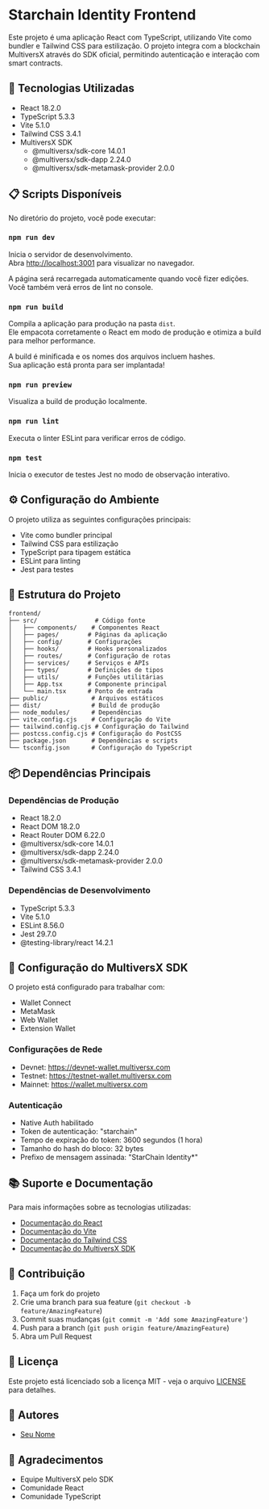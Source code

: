 # Starchain Identity Frontend

Este projeto é uma aplicação React com TypeScript, utilizando Vite como bundler e Tailwind CSS para estilização. O projeto integra com a blockchain MultiversX através do SDK oficial, permitindo autenticação e interação com smart contracts.

## 🚀 Tecnologias Utilizadas

- React 18.2.0
- TypeScript 5.3.3
- Vite 5.1.0
- Tailwind CSS 3.4.1
- MultiversX SDK
  - @multiversx/sdk-core 14.0.1
  - @multiversx/sdk-dapp 2.24.0
  - @multiversx/sdk-metamask-provider 2.0.0

## 📋 Scripts Disponíveis

No diretório do projeto, você pode executar:

### `npm run dev`

Inicia o servidor de desenvolvimento.\
Abra [http://localhost:3001](http://localhost:3001) para visualizar no navegador.

A página será recarregada automaticamente quando você fizer edições.\
Você também verá erros de lint no console.

### `npm run build`

Compila a aplicação para produção na pasta `dist`.\
Ele empacota corretamente o React em modo de produção e otimiza a build para melhor performance.

A build é minificada e os nomes dos arquivos incluem hashes.\
Sua aplicação está pronta para ser implantada!

### `npm run preview`

Visualiza a build de produção localmente.

### `npm run lint`

Executa o linter ESLint para verificar erros de código.

### `npm test`

Inicia o executor de testes Jest no modo de observação interativo.

## ⚙️ Configuração do Ambiente

O projeto utiliza as seguintes configurações principais:

- Vite como bundler principal
- Tailwind CSS para estilização
- TypeScript para tipagem estática
- ESLint para linting
- Jest para testes

## 📁 Estrutura do Projeto

```
frontend/
├── src/                # Código fonte
│   ├── components/    # Componentes React
│   ├── pages/        # Páginas da aplicação
│   ├── config/       # Configurações
│   ├── hooks/        # Hooks personalizados
│   ├── routes/       # Configuração de rotas
│   ├── services/     # Serviços e APIs
│   ├── types/        # Definições de tipos
│   ├── utils/        # Funções utilitárias
│   ├── App.tsx       # Componente principal
│   └── main.tsx      # Ponto de entrada
├── public/            # Arquivos estáticos
├── dist/              # Build de produção
├── node_modules/      # Dependências
├── vite.config.cjs    # Configuração do Vite
├── tailwind.config.cjs # Configuração do Tailwind
├── postcss.config.cjs # Configuração do PostCSS
├── package.json       # Dependências e scripts
└── tsconfig.json      # Configuração do TypeScript
```

## 📦 Dependências Principais

### Dependências de Produção
- React 18.2.0
- React DOM 18.2.0
- React Router DOM 6.22.0
- @multiversx/sdk-core 14.0.1
- @multiversx/sdk-dapp 2.24.0
- @multiversx/sdk-metamask-provider 2.0.0
- Tailwind CSS 3.4.1

### Dependências de Desenvolvimento
- TypeScript 5.3.3
- Vite 5.1.0
- ESLint 8.56.0
- Jest 29.7.0
- @testing-library/react 14.2.1

## 🔗 Configuração do MultiversX SDK

O projeto está configurado para trabalhar com:
- Wallet Connect
- MetaMask
- Web Wallet
- Extension Wallet

### Configurações de Rede
- Devnet: https://devnet-wallet.multiversx.com
- Testnet: https://testnet-wallet.multiversx.com
- Mainnet: https://wallet.multiversx.com

### Autenticação
- Native Auth habilitado
- Token de autenticação: "starchain"
- Tempo de expiração do token: 3600 segundos (1 hora)
- Tamanho do hash do bloco: 32 bytes
- Prefixo de mensagem assinada: "StarChain Identity*"

## 📚 Suporte e Documentação

Para mais informações sobre as tecnologias utilizadas:

- [Documentação do React](https://reactjs.org/docs/getting-started.html)
- [Documentação do Vite](https://vitejs.dev/guide/)
- [Documentação do Tailwind CSS](https://tailwindcss.com/docs)
- [Documentação do MultiversX SDK](https://docs.multiversx.com/sdk-and-tools/sdk-js/)

## 🤝 Contribuição

1. Faça um fork do projeto
2. Crie uma branch para sua feature (`git checkout -b feature/AmazingFeature`)
3. Commit suas mudanças (`git commit -m 'Add some AmazingFeature'`)
4. Push para a branch (`git push origin feature/AmazingFeature`)
5. Abra um Pull Request

## 📄 Licença

Este projeto está licenciado sob a licença MIT - veja o arquivo [LICENSE](LICENSE) para detalhes.

## 👥 Autores

- [Seu Nome](https://github.com/seu-usuario)

## 🙏 Agradecimentos

- Equipe MultiversX pelo SDK
- Comunidade React
- Comunidade TypeScript 